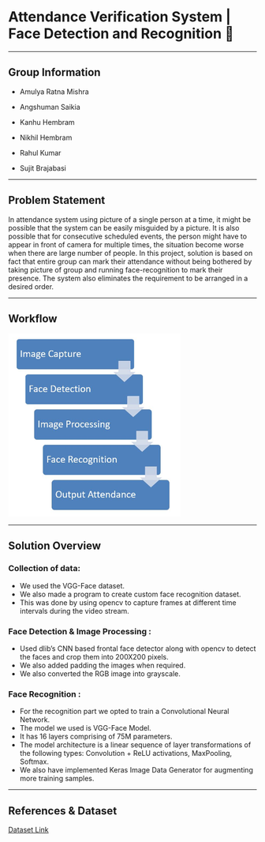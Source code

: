 
# Attendance Verification System | Face Detection and Recognition 👥
---

## Group Information

* Amulya Ratna Mishra

* Angshuman Saikia

* Kanhu Hembram

* Nikhil Hembram

* Rahul Kumar

* Sujit Brajabasi

---

## Problem Statement

In attendance system using picture of a single person at a time, it might be possible that the system can be easily misguided by a picture. It is also possible that for consecutive scheduled events, the person might have to appear in front of camera for multiple times, the situation become worse when there are large number of people. In this project, solution is based on fact that entire group can mark their attendance without being bothered by taking picture of group and running face-recognition to mark their presence. The system also eliminates the requirement to be arranged in a desired order.

---

## Workflow

<img src="https://github.com/HeliosX7/attendance-verification-system/blob/master/images/workflow.JPG" width="350">

---

## Solution Overview

### Collection of data:
* We used the VGG-Face dataset.
* We also made a program to create custom face recognition dataset.
* This was done by using opencv to capture frames at different time intervals during the video stream.
### Face Detection & Image Processing :
* Used dlib’s CNN based frontal face detector along with opencv to detect the faces and crop them into 200X200 pixels.
*  We also added padding the images when required. 
* We also converted the RGB image into grayscale.
### Face Recognition :
* For the recognition part we opted to train a Convolutional Neural Network.
* The model we used is VGG-Face Model.
* It has 16 layers comprising of 75M parameters.
* The model architecture is a linear sequence of layer transformations of the following types: Convolution + ReLU activations, MaxPooling, Softmax.
* We also have implemented Keras Image Data Generator for augmenting more training samples.

---

## References & Dataset

[Dataset Link](https://www.robots.ox.ac.uk/~vgg/data/vgg_face/)